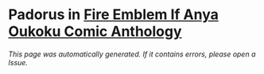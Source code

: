 # Padorus in [Fire Emblem If Anya Oukoku Comic Anthology](https://myanimelist.net/manga/95506/Fire_Emblem_If_Anya_Oukoku_Comic_Anthology)

###### This page was automatically generated. If it contains errors, please open a Issue.
